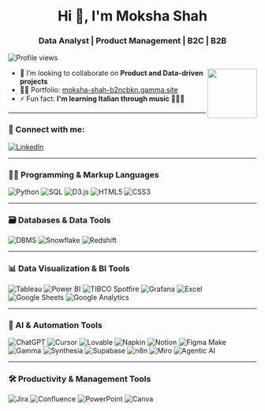 <h1 align="center">Hi 👋, I'm Moksha Shah</h1>
<h3 align="center">Data Analyst | Product Management | B2C | B2B</h3>

<p align="left">
  <img src="https://komarev.com/ghpvc/?username=datagirl29&label=Profile%20views&color=0e75b6&style=flat" alt="Profile views" />
</p>

<img align="right" height="100" src="https://media0.giphy.com/media/v1.Y2lkPTc5MGI3NjExdndmczZvcTd5cmx6N2ZqdXg3ejM0bHNudmR6bHMwa25sZ3F5bDlhNCZlcD12MV9pbnRlcm5hbF9naWZfYnlfaWQmY3Q9Zw/PrQhETI1Eb7A8Buv0W/giphy.gif"  />

- 👯 I’m looking to collaborate on **Product and Data-driven projects**
- 👨‍💻 Portfolio: [moksha-shah-b2ncbkn.gamma.site](https://moksha-shah-b2ncbkn.gamma.site/)
- ⚡ Fun fact: **I'm learning Italian through music 🎵🇮🇹**

---

### 🤝 Connect with me:
[![LinkedIn](https://img.shields.io/badge/LinkedIn-blue?style=flat-square&logo=linkedin&logoColor=white)](https://www.linkedin.com/in/moksha29/)

---

### 🧑‍💻 Programming & Markup Languages

![Python](https://img.shields.io/badge/Python-3776AB?style=flat&logo=python&logoColor=white)
![SQL](https://img.shields.io/badge/SQL-003B57?style=flat&logo=sqlite&logoColor=white)
![D3.js](https://img.shields.io/badge/D3.js-F9A03C?style=flat&logo=d3.js&logoColor=white)
![HTML5](https://img.shields.io/badge/HTML5-E34F26?style=flat&logo=html5&logoColor=white)
![CSS3](https://img.shields.io/badge/CSS3-1572B6?style=flat&logo=css3&logoColor=white)

---

### 🗃️ Databases & Data Tools

![DBMS](https://img.shields.io/badge/DBMS-003B57?style=flat&logo=mysql&logoColor=white)
![Snowflake](https://img.shields.io/badge/Snowflake-29B5E8?style=flat&logo=snowflake&logoColor=white)
![Redshift](https://img.shields.io/badge/AWS_Redshift-8C4FFF?style=flat&logo=amazon-aws&logoColor=white)

---

### 📊 Data Visualization & BI Tools

![Tableau](https://img.shields.io/badge/Tableau-E97627?style=flat&logo=tableau&logoColor=white)
![Power BI](https://img.shields.io/badge/Power_BI-F2C811?style=flat&logo=powerbi&logoColor=black)
![TIBCO Spotfire](https://img.shields.io/badge/Spotfire-FF8000?style=flat&logo=data-bricks&logoColor=white)
![Grafana](https://img.shields.io/badge/Grafana-F46800?style=flat&logo=grafana&logoColor=white)
![Excel](https://img.shields.io/badge/Excel-217346?style=flat&logo=microsoft-excel&logoColor=white)
![Google Sheets](https://img.shields.io/badge/Google_Sheets-34A853?style=flat&logo=googlesheets&logoColor=white)
![Google Analytics](https://img.shields.io/badge/Google_Analytics-E37400?style=flat&logo=googleanalytics&logoColor=white)

---

### 🤖 AI & Automation Tools

![ChatGPT](https://img.shields.io/badge/ChatGPT-10A37F?style=flat&logo=openai&logoColor=white)
![Cursor](https://img.shields.io/badge/Cursor-000000?style=flat&logo=cursor&logoColor=white)
![Lovable](https://img.shields.io/badge/Lovable-FF69B4?style=flat&logo=sparkfun&logoColor=white)
![Napkin](https://img.shields.io/badge/Napkin-FFB6C1?style=flat&logo=readme&logoColor=white)
![Notion](https://img.shields.io/badge/Notion-000000?style=flat&logo=notion&logoColor=white)
![Figma Make](https://img.shields.io/badge/Figma_Make-F24E1E?style=flat&logo=figma&logoColor=white)
![Gamma](https://img.shields.io/badge/Gamma-800080?style=flat&logo=slides&logoColor=white)
![Synthesia](https://img.shields.io/badge/Synthesia-0055FF?style=flat&logo=vercel&logoColor=white)
![Supabase](https://img.shields.io/badge/Supabase-3ECF8E?style=flat&logo=supabase&logoColor=white)
![n8n](https://img.shields.io/badge/n8n-EF8A62?style=flat&logo=n8n&logoColor=white)
![Miro](https://img.shields.io/badge/Miro-050038?style=flat&logo=miro&logoColor=yellow)
![Agentic AI](https://img.shields.io/badge/Agentic_AI-4B0082?style=flat&logo=opsgenie&logoColor=white)

---

### 🛠️ Productivity & Management Tools

![Jira](https://img.shields.io/badge/Jira-0052CC?style=flat&logo=jira&logoColor=white)
![Confluence](https://img.shields.io/badge/Confluence-172B4D?style=flat&logo=confluence&logoColor=white)
![PowerPoint](https://img.shields.io/badge/PowerPoint-B7472A?style=flat&logo=microsoftpowerpoint&logoColor=white)
![Canva](https://img.shields.io/badge/Canva-00C4CC?style=flat&logo=canva&logoColor=white)
```

